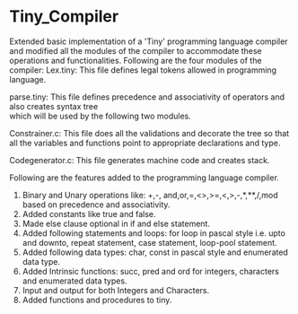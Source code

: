 # Tiny_Compiler

Extended basic implementation of a 'Tiny' programming language compiler and modified all the modules of the compiler to accommodate these operations and functionalities. Following are the four modules of the compiler:
Lex.tiny: This file defines legal tokens allowed in programming language. 

parse.tiny: This file defines precedence and associativity of operators and also creates syntax tree                       
                  which will be used by the following two modules. 

Constrainer.c: This file does all the validations and decorate the tree so that all the variables and                                                           functions point to appropriate declarations and type.

Codegenerator.c: This file generates machine code and creates stack.

Following are the features added to the programming language compiler.

1) Binary and Unary operations like: +,-, and,or,=,<>,>=,<,>,-,*,**,/,mod based on precedence and associativity.
2) Added constants like true and false.
3) Made else clause optional in if and else statement.
4) Added following statements and loops: for loop in pascal style i.e. upto and downto, repeat statement, case statement, loop-pool statement.
5) Added following data types: char, const in pascal style and enumerated data type. 
6) Added Intrinsic functions: succ, pred and ord for integers, characters and enumerated data types.
7) Input and output for both Integers and Characters.
8) Added functions and procedures to tiny.
